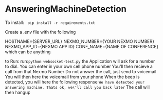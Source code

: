 # AnsweringMachineDetection

To install:
` pip install -r requirements.txt`

Create a .env file with the following

HOSTNAME={SERVER_URL}
NEXMO_NUMBER={YOUR NEXMO NUMBER}
NEXMO_APP_ID={NEXMO APP ID}
CONF_NAME={NAME OF CONFERENCE} which can be anything

to Run:
run:`python websocket-test.py`
the Application will ask for a number to dial. You can enter in your own cell phone number
You'll then recieve a call from that Nexmo Number
Do not answer the call, just send to voicemail
You will then here the voicemail from your phone
When the beep is detected, you will here the following response
`We have detected your answering machine. Thats ok, we\'ll call you back later`
The call will then hangup

